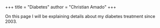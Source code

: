+++
title = "Diabetes"
author = "Christian Amado"
+++

On this page I will be explaining details about my diabetes treatment since 2003.